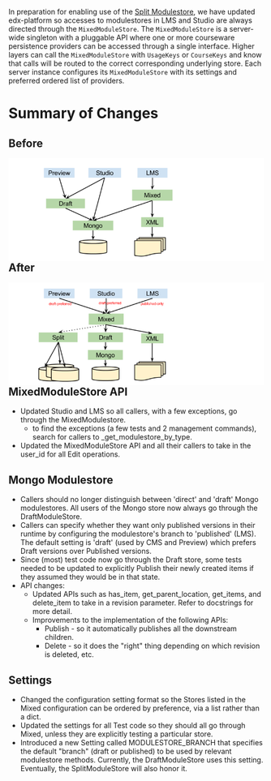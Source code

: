 In preparation for enabling use of the [Split Modulestore](https://github.com/edx/edx-platform/wiki/Split%3A-the-versioning%2C-structure-saving-DAO), we have updated edx-platform so accesses to modulestores in LMS and Studio are always directed through the `MixedModuleStore`.  The `MixedModuleStore` is a server-wide singleton with a pluggable API where one or more courseware persistence providers can be accessed through a single interface.  Higher layers can call the `MixedModuleStore` with `UsageKeys` or `CourseKeys` and know that calls will be routed to the correct corresponding underlying store.  Each server instance configures its `MixedModuleStore` with its settings and preferred ordered list of providers.

# Summary of Changes
## Before
<img alt="master" src="git-diagrams/mixed_modulestore_before.png" style="float:right">

## After
<img alt="master" src="git-diagrams/mixed_modulestore_after.png" style="float:right">

## MixedModuleStore API
* Updated Studio and LMS so all callers, with a few exceptions, go through the MixedModulestore.
  * to find the exceptions (a few tests and 2 management commands), search for callers to _get_modulestore_by_type.
* Updated the MixedModuleStore API and all their callers to take in the user_id for all Edit operations.

## Mongo Modulestore

* Callers should no longer distinguish between 'direct' and 'draft' Mongo modulestores. All users of the Mongo store now always go through the DraftModuleStore.
* Callers can specify whether they want only published versions in their runtime by configuring the modulestore's branch to 'published' (LMS). The default setting is 'draft' (used by CMS and Preview) which prefers Draft versions over Published versions.
* Since (most) test code now go through the Draft store, some tests needed to be updated to explicitly Publish their newly created items if they assumed they would be in that state.
* API changes:
  * Updated APIs such as has_item, get_parent_location, get_items, and delete_item to take in a revision parameter. Refer to docstrings for more detail.
  * Improvements to the implementation of the following APIs:
    * Publish - so it automatically publishes all the downstream children.
    * Delete - so it does the "right" thing depending on which revision is deleted, etc.

## Settings
* Changed the configuration setting format so the Stores listed in the Mixed configuration can be ordered by preference, via a list rather than a dict.
* Updated the settings for all Test code so they should all go through Mixed, unless they are explicitly testing a particular store.
* Introduced a new Setting called MODULESTORE_BRANCH that specifies the default "branch" (draft or published) to be used by relevant modulestore methods. Currently, the DraftModuleStore uses this setting. Eventually, the SplitModuleStore will also honor it.

